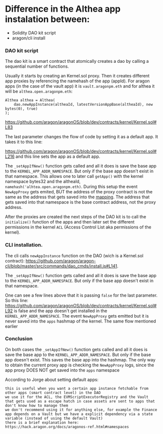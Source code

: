 # Difference in the Althea app instalation between:

 * Solidity DAO kit script
 * aragon/cli install

### DAO kit script

The dao kit is a smart contract that atomically creates a dao by calling a sequential number of functions.

Usually it starts by creating an Kernel.sol proxy. Then it creates different app proxies by referencing the namehash of the app (appId). For aragon apps (in the case of the vault app) it is `vault.aragonpm.eth` and for althea it will be `althea.open.aragonpm.eth`:

```
Althea althea = Althea(
    dao.newAppInstance(altheaId, latestVersionAppBase(altheaId), new bytes(0), true)
);
```
https://github.com/aragon/aragonOS/blob/dev/contracts/kernel/Kernel.sol#L83

The last parameter changes the flow of code by setting it as a default app. It takes it to this line:

https://github.com/aragon/aragonOS/blob/dev/contracts/kernel/Kernel.sol#L216 and this line sets the app as a default app.

The `_setAppIfNew()` function gets called and all it does is save the base app to the `KERNEL_APP_ADDR_NAMESPACE`. But only if the base app doesn't exist in that namespace. This allows one to later call `getApp()` with the kernel namespace bytes32 and the altheaId, `namehash('alhtea.open.aragonpm.eth)`. During this setup the event `NewAppProxy` gets emited, BUT the address of the proxy contract is not the same as the address that gets saved into the [mapping](https://github.com/aragon/aragonOS/blob/dev/contracts/kernel/Kernel.sol#L88-L89). The address that gets saved into that namespace is the base contract address, not the proxy address.

After the proxies are created the next steps of the DAO kit is to call the `initialize()` function of the apps and then later set the different permissions in the kernel `ACL` (Access Control List aka permissions of the kernel).

### CLI installation.

The cli calls `newAppInstance` function on the DAO (wich is a Kernel.sol contract): https://github.com/aragon/aragon-cli/blob/master/src/commands/dao_cmds/install.js#L141. 

The `_setAppIfNew()` function gets called and all it does is save the base app to the `KERNEL_APP_ADDR_NAMESPACE`. But only if the base app doesn't exist in that namespace.

One can see a few lines above that it is passing `false` for the last parameter. So this line: https://github.com/aragon/aragonOS/blob/dev/contracts/kernel/Kernel.sol#L92 is false and the app doesn't get installed in the `KERNEL_APP_ADDR_NAMESPACE`. The event `NewAppProxy` gets emitted but it is never saved into the `apps` hashmap of the kernel. The same flow mentioned earlier

### Conclusion

On both cases the `_setAppIfNew()` function gets called and all it does is save the base app to the `KERNEL_APP_ADDR_NAMESPACE`. But only if the base app doesn't exist. This saves the base app into the hashmap. The only way to obtain the current proxy app is checking the `NewAppProxy` logs, since the app proxy DOES NOT get saved into the `apps` namespace

According to Jorge about setting default apps:
```
this is useful when you want a certain app instance fetchable from other apps (smart contract level) in the DAO
we use it for the ACL, the EVMScriptExecutorRegistry and the Vault that gets used as a escape hatch in case assets are sent to apps that don't know how to manage them
we don't recommend using it for anything else, for example the Finance app depends on a Vault but we have a explicit dependency via a state variable (instead of using the default Vault)
there is a brief explanation here: https://hack.aragon.org/docs/aragonos-ref.html#namespaces 
```
